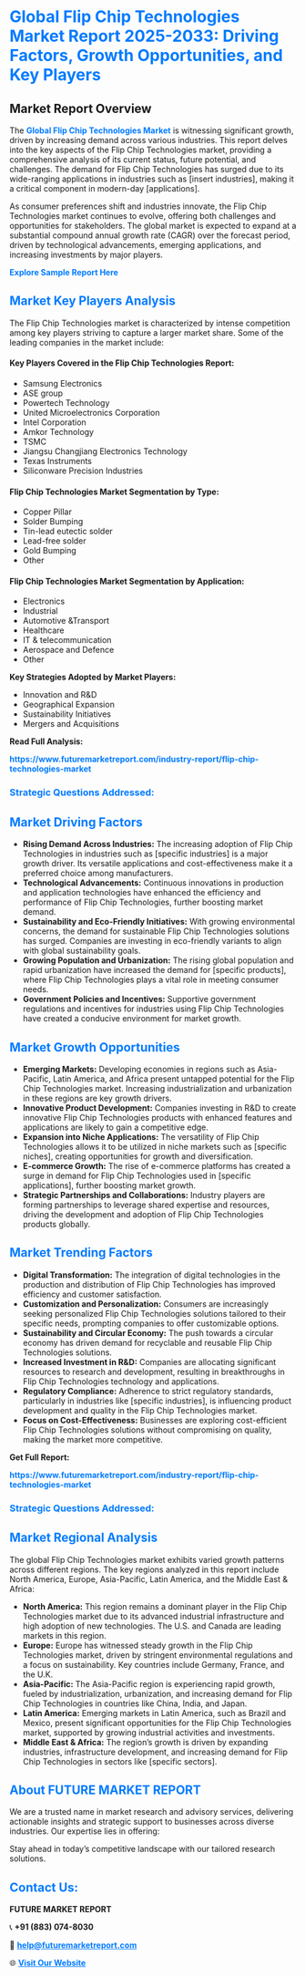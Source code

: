 <h1 style="color: #007BFF;">Global Flip Chip Technologies Market Report 2025-2033: Driving Factors, Growth Opportunities, and Key Players</h1>

<section id="overview">
<h2>Market Report Overview</h2>
<p>The <a href="https://www.futuremarketreport.com/industry-report/flip-chip-technologies-market" style="color: #007BFF; text-decoration: none;"><strong>Global Flip Chip Technologies Market</strong></a> is witnessing significant growth, driven by increasing demand across various industries. This report delves into the key aspects of the Flip Chip Technologies market, providing a comprehensive analysis of its current status, future potential, and challenges. The demand for Flip Chip Technologies has surged due to its wide-ranging applications in industries such as [insert industries], making it a critical component in modern-day [applications].</p>
<p>As consumer preferences shift and industries innovate, the Flip Chip Technologies market continues to evolve, offering both challenges and opportunities for stakeholders. The global market is expected to expand at a substantial compound annual growth rate (CAGR) over the forecast period, driven by technological advancements, emerging applications, and increasing investments by major players.</p>
</section>

<section id="overview">
<p><a href="https://www.futuremarketreport.com/request-sample/reportId=41962" style="color: #007BFF; text-decoration: none;"><strong>Explore Sample Report Here</strong></a></p>
</section>

<section id="key-players">
<h2 style="color: #007BFF;">Market Key Players Analysis</h2>
<p>The Flip Chip Technologies market is characterized by intense competition among key players striving to capture a larger market share. Some of the leading companies in the market include:</p>
<h4>Key Players Covered in the Flip Chip Technologies Report:</h4>
<ul><li>Samsung Electronics</li><li>ASE group</li><li>Powertech Technology</li><li>United Microelectronics Corporation</li><li>Intel Corporation</li><li>Amkor Technology</li><li>TSMC</li><li>Jiangsu Changjiang Electronics Technology</li><li>Texas Instruments</li><li>Siliconware Precision Industries</li></ul>
<h4>Flip Chip Technologies Market Segmentation by Type:</h4>
<ul><li>Copper Pillar</li><li>Solder Bumping</li><li>Tin-lead eutectic solder</li><li>Lead-free solder</li><li>Gold Bumping</li><li>Other</li></ul>

<h4>Flip Chip Technologies Market Segmentation by Application:</h4>
<ul><li>Electronics</li><li>Industrial</li><li>Automotive &amp;Transport</li><li>Healthcare</li><li>IT &amp; telecommunication</li><li>Aerospace and Defence</li><li>Other</li></ul>
<p><strong>Key Strategies Adopted by Market Players:</strong></p>
<ul>
<li>Innovation and R&D</li>
<li>Geographical Expansion</li>
<li>Sustainability Initiatives</li>
<li>Mergers and Acquisitions</li>
</ul>
</section>

<section>
<p><strong>Read Full Analysis: </strong></p><a href="https://www.futuremarketreport.com/industry-report/flip-chip-technologies-market" style="color: #007BFF; text-decoration: none;"><strong>https://www.futuremarketreport.com/industry-report/flip-chip-technologies-market</strong></a>
<h3 style="color: #007BFF;">Strategic Questions Addressed:</h3>
</section>

<section id="driving-factors">
<h2 style="color: #007BFF;">Market Driving Factors</h2>
<ul>
<li><strong>Rising Demand Across Industries:</strong> The increasing adoption of Flip Chip Technologies in industries such as [specific industries] is a major growth driver. Its versatile applications and cost-effectiveness make it a preferred choice among manufacturers.</li>
<li><strong>Technological Advancements:</strong> Continuous innovations in production and application technologies have enhanced the efficiency and performance of Flip Chip Technologies, further boosting market demand.</li>
<li><strong>Sustainability and Eco-Friendly Initiatives:</strong> With growing environmental concerns, the demand for sustainable Flip Chip Technologies solutions has surged. Companies are investing in eco-friendly variants to align with global sustainability goals.</li>
<li><strong>Growing Population and Urbanization:</strong> The rising global population and rapid urbanization have increased the demand for [specific products], where Flip Chip Technologies plays a vital role in meeting consumer needs.</li>
<li><strong>Government Policies and Incentives:</strong> Supportive government regulations and incentives for industries using Flip Chip Technologies have created a conducive environment for market growth.</li>
</ul>
</section>

<section id="growth-opportunities">
<h2 style="color: #007BFF;">Market Growth Opportunities</h2>
<ul>
<li><strong>Emerging Markets:</strong> Developing economies in regions such as Asia-Pacific, Latin America, and Africa present untapped potential for the Flip Chip Technologies market. Increasing industrialization and urbanization in these regions are key growth drivers.</li>
<li><strong>Innovative Product Development:</strong> Companies investing in R&D to create innovative Flip Chip Technologies products with enhanced features and applications are likely to gain a competitive edge.</li>
<li><strong>Expansion into Niche Applications:</strong> The versatility of Flip Chip Technologies allows it to be utilized in niche markets such as [specific niches], creating opportunities for growth and diversification.</li>
<li><strong>E-commerce Growth:</strong> The rise of e-commerce platforms has created a surge in demand for Flip Chip Technologies used in [specific applications], further boosting market growth.</li>
<li><strong>Strategic Partnerships and Collaborations:</strong> Industry players are forming partnerships to leverage shared expertise and resources, driving the development and adoption of Flip Chip Technologies products globally.</li>
</ul>
</section>

<section id="trending-factors">
<h2 style="color: #007BFF;">Market Trending Factors</h2>
<ul>
<li><strong>Digital Transformation:</strong> The integration of digital technologies in the production and distribution of Flip Chip Technologies has improved efficiency and customer satisfaction.</li>
<li><strong>Customization and Personalization:</strong> Consumers are increasingly seeking personalized Flip Chip Technologies solutions tailored to their specific needs, prompting companies to offer customizable options.</li>
<li><strong>Sustainability and Circular Economy:</strong> The push towards a circular economy has driven demand for recyclable and reusable Flip Chip Technologies solutions.</li>
<li><strong>Increased Investment in R&D:</strong> Companies are allocating significant resources to research and development, resulting in breakthroughs in Flip Chip Technologies technology and applications.</li>
<li><strong>Regulatory Compliance:</strong> Adherence to strict regulatory standards, particularly in industries like [specific industries], is influencing product development and quality in the Flip Chip Technologies market.</li>
<li><strong>Focus on Cost-Effectiveness:</strong> Businesses are exploring cost-efficient Flip Chip Technologies solutions without compromising on quality, making the market more competitive.</li>
</ul>
</section>

<section>
<p><strong>Get Full Report: </strong></p><a href="https://www.futuremarketreport.com/industry-report/flip-chip-technologies-market" style="color: #007BFF; text-decoration: none;"><strong>https://www.futuremarketreport.com/industry-report/flip-chip-technologies-market</strong></a>
<h3 style="color: #007BFF;">Strategic Questions Addressed:</h3>
</section>


<section id="regional-analysis">
<h2 style="color: #007BFF;">Market Regional Analysis</h2>
<p>The global Flip Chip Technologies market exhibits varied growth patterns across different regions. The key regions analyzed in this report include North America, Europe, Asia-Pacific, Latin America, and the Middle East & Africa:</p>
<ul>
<li><strong>North America:</strong> This region remains a dominant player in the Flip Chip Technologies market due to its advanced industrial infrastructure and high adoption of new technologies. The U.S. and Canada are leading markets in this region.</li>
<li><strong>Europe:</strong> Europe has witnessed steady growth in the Flip Chip Technologies market, driven by stringent environmental regulations and a focus on sustainability. Key countries include Germany, France, and the U.K.</li>
<li><strong>Asia-Pacific:</strong> The Asia-Pacific region is experiencing rapid growth, fueled by industrialization, urbanization, and increasing demand for Flip Chip Technologies in countries like China, India, and Japan.</li>
<li><strong>Latin America:</strong> Emerging markets in Latin America, such as Brazil and Mexico, present significant opportunities for the Flip Chip Technologies market, supported by growing industrial activities and investments.</li>
<li><strong>Middle East & Africa:</strong> The region’s growth is driven by expanding industries, infrastructure development, and increasing demand for Flip Chip Technologies in sectors like [specific sectors].</li>
</ul>
</section>

<footer>
<h2 style="color: #007BFF;">About FUTURE MARKET REPORT</h2>
<p>We are a trusted name in market research and advisory services, delivering actionable insights and strategic support to businesses across diverse industries. Our expertise lies in offering:</p>

<p>Stay ahead in today’s competitive landscape with our tailored research solutions.</p>

<h2 style="color: #007BFF;">Contact Us:</h2>
<p><strong>FUTURE MARKET REPORT</strong></p>
<p>📞 <strong>+91 (883) 074-8030</strong></p>
<p>📧 <strong><a href="mailto:help@futuremarketreport.com" style="color: #007BFF;">help@futuremarketreport.com</a></strong></p>
<p>🌐 <strong><a href="https://www.futuremarketreport.com/" style="color: #007BFF;">Visit Our Website</a></strong></p>
</footer>